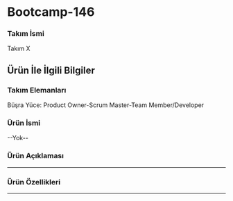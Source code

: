 # Bootcamp-146

### Takım İsmi
Takım X

## Ürün İle İlgili Bilgiler

### Takım Elemanları
Büşra Yüce: Product Owner-Scrum Master-Team Member/Developer

### Ürün İsmi
--Yok--

### Ürün Açıklaması
---

### Ürün Özellikleri
---

